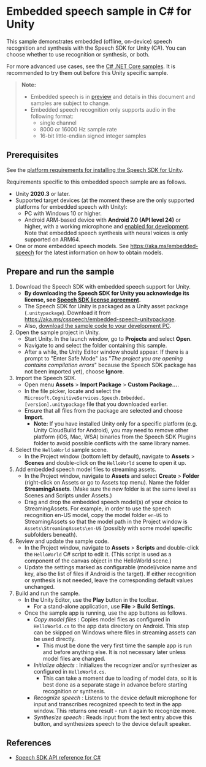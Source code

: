 # Embedded speech sample in C# for Unity

This sample demonstrates embedded (offline, on-device) speech recognition and synthesis with the Speech SDK for Unity (C#).
You can choose whether to use recognition or synthesis, or both.

For more advanced use cases, see the [C# .NET Core samples](../../dotnetcore/embedded-speech).
It is recommended to try them out before this Unity specific sample.

> **Note:**
> * Embedded speech is in [preview](https://aka.ms/embedded-speech) and details in this document and samples are subject to change.
> * Embedded speech recognition only supports audio in the following format:
>   * single channel
>   * 8000 or 16000 Hz sample rate
>   * 16-bit little-endian signed integer samples

## Prerequisites

See the [platform requirements for installing the Speech SDK for Unity](https://learn.microsoft.com/azure/cognitive-services/speech-service/quickstarts/setup-platform?pivots=programming-language-csharp&tabs=windows%2Cubuntu%2Cunity%2Cjre%2Cmaven%2Cnodejs%2Cmac%2Cpypi#tabpanel_1_unity).

Requirements specific to this embedded speech sample are as follows.
* Unity **2020.3** or later.
* Supported target devices (at the moment these are the only supported platforms for embedded speech with Unity):
  * PC with Windows 10 or higher.
  * Android ARM-based device with **Android 7.0 (API level 24)** or higher, with a working microphone
    and [enabled for development](https://developer.android.com/studio/debug/dev-options).
    Note that embedded speech synthesis with neural voices is only supported on ARM64.
* One or more embedded speech models. See https://aka.ms/embedded-speech for the latest information on how to obtain models.

## Prepare and run the sample

1. Download the Speech SDK with embedded speech support for Unity.
   * **By downloading the Speech SDK for Unity you acknowledge its license,
     see [Speech SDK license agreement](https://aka.ms/csspeech/license).**
   * The Speech SDK for Unity is packaged as a Unity asset package (`.unitypackage`).
     Download it from https://aka.ms/csspeech/embedded-speech-unitypackage.
   * Also, [download the sample code to your development PC](/README.md#get-the-samples).
1. Open the sample project in Unity.
   * Start Unity. In the launch window, go to **Projects** and select **Open**.
   * Navigate to and select the folder containing this sample.
   * After a while, the Unity Editor window should appear.
     If there is a prompt to "Enter Safe Mode" (as "*The project you are opening contains compilation errors*"
     because the Speech SDK package has not been imported yet), choose **Ignore**.
1. Import the Speech SDK.
   * Open menu **Assets** > **Import Package** > **Custom Package...**.
   * In the file picker, locate and select the `Microsoft.CognitiveServices.Speech.Embedded.[version].unitypackage` file that you downloaded earlier.
   * Ensure that all files from the package are selected and choose **Import**.
     * **Note:** If you have installed Unity only for a specific platform (e.g. Unity CloudBuild for Android),
       you may need to remove other platform (iOS, Mac, WSA) binaries from the Speech SDK Plugins folder
       to avoid possible conflicts with the same library names.
1. Select the `HelloWorld` sample scene.
   * In the Project window (bottom left by default), navigate to **Assets** > **Scenes** and double-click on the `HelloWorld` scene to open it up.
1. Add embedded speech model files to streaming assets.
   * In the Project window, navigate to **Assets** and select **Create** > **Folder** (right-click on Assets or go to Assets top menu).
     Name the folder **StreamingAssets**. (Make sure the new folder is at the same level as Scenes and Scripts under Assets.)
   * Drag and drop the embedded speech model(s) of your choice to StreamingAssets.
     For example, in order to use the speech recognition en-US model, copy the model folder `en-US` to StreamingAssets so that the model path in the Project window is
     `Assets\StreamingAssets\en-US` (possibly with some model specific subfolders beneath).
1. Review and update the sample code.
   * In the Project window, navigate to **Assets** > **Scripts** and double-click the `HelloWorld` C# script to edit it.
     (This script is used as a component of the canvas object in the HelloWorld scene.)
   * Update the settings marked as configurable (model/voice name and key, also the list of files if Android is the target).
     If either recognition or synthesis is not needed, leave the corresponding default values unchanged.
1. Build and run the sample.
   * In the Unity Editor, use the **Play** button in the toolbar.
     * For a stand-alone application, use **File** > **Build Settings**.
   * Once the sample app is running, use the app buttons as follows.
     * *Copy model files* : Copies model files as configured in `HelloWorld.cs` to the app data directory on Android.
       This step can be skipped on Windows where files in streaming assets can be used directly.
       * This must be done the very first time the sample app is run and before anything else.
         It is not necessary later unless model files are changed.
     * *Initialize objects* : Initializes the recognizer and/or synthesizer as configured in `HelloWorld.cs`.
       * This can take a moment due to loading of model data, so it is best done as a separate stage in advance before starting recognition or synthesis.
     * *Recognize speech* : Listens to the device default microphone for input and transcribes recognized speech to text in the app window.
       This returns one result - run it again to recognize more.
     * *Synthesize speech* : Reads input from the text entry above this button, and synthesizes speech to the device default speaker.

## References

* [Speech SDK API reference for C#](https://aka.ms/csspeech/csharpref)
